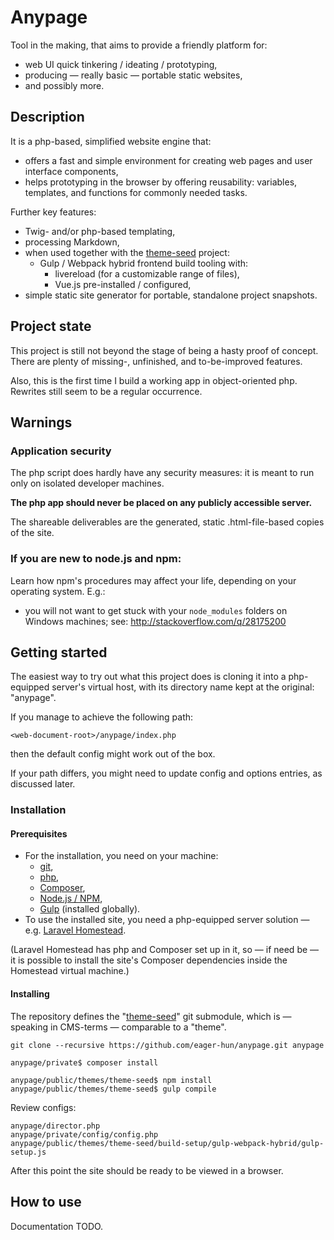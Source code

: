 # Anypage

Tool in the making, that aims to provide a friendly platform for:

- web UI quick tinkering / ideating / prototyping,
- producing — really basic — portable static websites,
- and possibly more.

## Description

It is a php-based, simplified website engine that:

- offers a fast and simple environment for creating web pages and user interface
  components,
- helps prototyping in the browser by offering reusability: variables,
  templates, and functions for commonly needed tasks.

Further key features:

- Twig- and/or php-based templating,
- processing Markdown,
- when used together with the [theme-seed][theme-seed-github] project:
    - Gulp / Webpack hybrid frontend build tooling with:
        - livereload (for a customizable range of files),
        - Vue.js pre-installed / configured,
- simple static site generator for portable, standalone project snapshots.
        

## Project state

This project is still not beyond the stage of being a hasty proof of concept.
There are plenty of missing-, unfinished, and to-be-improved features.

Also, this is the first time I build a working app in object-oriented php.
Rewrites still seem to be a regular occurrence.


## Warnings

### Application security

The php script does hardly have any security measures: it is meant to run only
on isolated developer machines.

**The php app should never be placed on any publicly accessible server.**

The shareable deliverables are the generated, static .html-file-based copies of
the site.

### If you are new to node.js and npm:

Learn how npm's procedures may affect your life, depending on your operating
system. E.g.:

- you will not want to get stuck with your `node_modules` folders on Windows
  machines; see: http://stackoverflow.com/q/28175200


## Getting started

The easiest way to try out what this project does is cloning it into
a php-equipped server's virtual host, with its directory name kept at the
original: "anypage".

If you manage to achieve the following path:

    <web-document-root>/anypage/index.php

then the default config might work out of the box.

If your path differs, you might need to update config and options entries, as
discussed later.

### Installation

#### Prerequisites

- For the installation, you need on your machine:
    - [git][git],
    - [php][php],
    - [Composer][composer],
    - [Node.js / NPM][node],
    - [Gulp][gulp] (installed globally).
- To use the installed site, you need a php-equipped server solution — e.g.
  [Laravel Homestead][homestead].
  
(Laravel Homestead has php and Composer set up in it, so — if need be — it is
possible to install the site's Composer dependencies inside the Homestead
virtual machine.)

#### Installing

The repository defines the "[theme-seed][theme-seed-github]"
git submodule, which is — speaking in CMS-terms — comparable to a "theme".

    git clone --recursive https://github.com/eager-hun/anypage.git anypage

    anypage/private$ composer install
    
    anypage/public/themes/theme-seed$ npm install
    anypage/public/themes/theme-seed$ gulp compile
    
Review configs:
    
    anypage/director.php
    anypage/private/config/config.php
    anypage/public/themes/theme-seed/build-setup/gulp-webpack-hybrid/gulp-setup.js
    
After this point the site should be ready to be viewed in a browser.


## How to use

Documentation TODO.


[theme-seed-github]: https://github.com/eager-hun/theme-seed
[git]: https://git-scm.com/downloads
[php]: http://php.net/manual/en/install.php
[composer]: https://getcomposer.org/
[node]: https://nodejs.org/en/ 
[gulp]: https://github.com/gulpjs/gulp/blob/master/docs/getting-started.md 
[homestead]: https://laravel.com/docs/master/homestead 